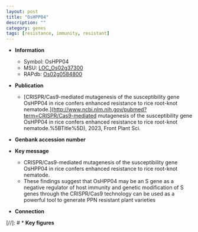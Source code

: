 ```yaml
---
layout: post
title: "OsHPP04"
description: ""
category: genes
tags: [resistance, immunity, resistant]
---
```


* **Information**  
    + Symbol: OsHPP04  
    + MSU: [LOC_Os02g37300](http://rice.uga.edu/cgi-bin/ORF_infopage.cgi?orf=LOC_Os02g37300)  
    + RAPdb: [Os02g0584800](https://rapdb.dna.affrc.go.jp/locus/?name=Os02g0584800)  

* **Publication**  
    + [CRISPR/Cas9-mediated mutagenesis of the susceptibility gene OsHPP04 in rice confers enhanced resistance to rice root-knot nematode.](http://www.ncbi.nlm.nih.gov/pubmed?term=CRISPR/Cas9-mediated mutagenesis of the susceptibility gene OsHPP04 in rice confers enhanced resistance to rice root-knot nematode.%5BTitle%5D), 2023, Front Plant Sci.

* **Genbank accession number**  

* **Key message**  
    + CRISPR/Cas9-mediated mutagenesis of the susceptibility gene OsHPP04 in rice confers enhanced resistance to rice root-knot nematode.
    + These findings suggest that OsHPP04 may be an S gene as a negative regulator of host immunity and genetic modification of S genes through the CRISPR/Cas9 technology can be used as a powerful tool to generate PPN resistant plant varieties

* **Connection**  

[//]: # * **Key figures**  


